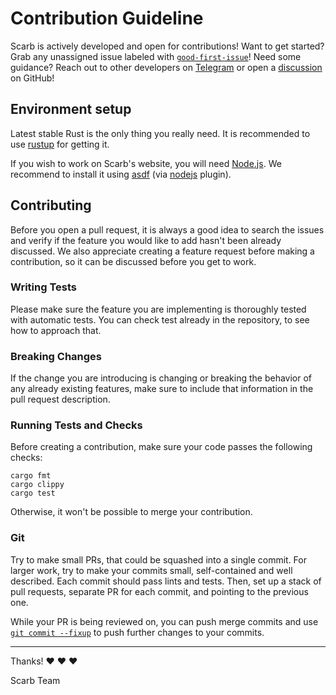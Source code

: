 # Contribution Guideline

Scarb is actively developed and open for contributions!
Want to get started?
Grab any unassigned issue labeled with [`good-first-issue`](https://github.com/software-mansion/scarb/labels/good%20first%20issue)!
Need some guidance?
Reach out to other developers on [Telegram](https://t.me/+G_YxIv-XTFlhNWU0) or open a [discussion](https://github.com/software-mansion/scarb/discussions) on GitHub!

## Environment setup

Latest stable Rust is the only thing you really need.
It is recommended to use [rustup](https://rustup.rs/) for getting it.

If you wish to work on Scarb's website, you will need [Node.js](https://nodejs.org/).
We recommend to install it using [asdf](https://asdf-vm.com/) (via [nodejs](https://github.com/asdf-vm/asdf-nodejs) plugin).

## Contributing

Before you open a pull request, it is always a good idea to search the issues and verify if the feature you would like
to add hasn't been already discussed.
We also appreciate creating a feature request before making a contribution, so it can be discussed before you get to
work.

### Writing Tests

Please make sure the feature you are implementing is thoroughly tested with automatic tests.
You can check test already in the repository, to see how to approach that.

### Breaking Changes

If the change you are introducing is changing or breaking the behavior of any already existing features, make sure to
include that information in the pull request description.

### Running Tests and Checks

Before creating a contribution, make sure your code passes the following checks:

```shell
cargo fmt
cargo clippy
cargo test
```

Otherwise, it won't be possible to merge your contribution.

### Git

Try to make small PRs, that could be squashed into a single commit.
For larger work, try to make your commits small, self-contained and well described.
Each commit should pass lints and tests.
Then, set up a stack of pull requests, separate PR for each commit, and pointing to the previous one.

While your PR is being reviewed on, you can push merge commits and
use [`git commit --fixup`](https://git-scm.com/docs/git-commit/2.32.0#Documentation/git-commit.txt---fixupamendrewordltcommitgt)
to push further changes to your commits.

---

Thanks! ❤️ ❤️ ❤️

Scarb Team
